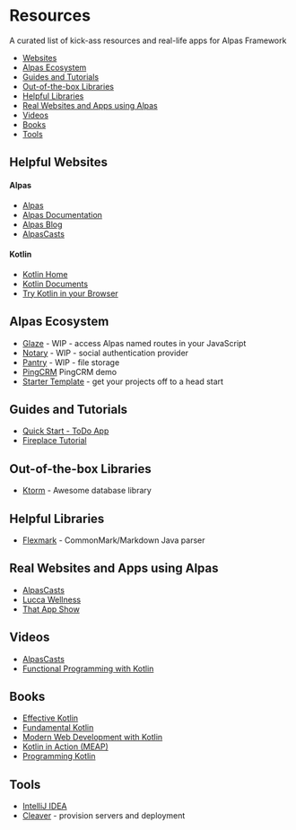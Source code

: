 # Resources
A curated list of kick-ass resources and real-life apps for Alpas Framework

- [Websites](#website)
- [Alpas Ecosystem](#ecosystem)
- [Guides and Tutorials](#guides)
- [Out-of-the-box Libraries](#otblibs)
- [Helpful Libraries](#libs)
- [Real Websites and Apps using Alpas](#realworld)
- [Videos](#videos)
- [Books](#books)
- [Tools](#tools)

<a name="website"></a>
## Helpful Websites 

#### Alpas
- [Alpas](https://alpas.dev/)
- [Alpas Documentation](https://alpas.dev/docs/installation)
- [Alpas Blog](https://medium.com/alpas-dev)
- [AlpasCasts](https://alpascasts.com/)

#### Kotlin 
- [Kotlin Home](https://kotlinlang.org/)
- [Kotlin Documents](https://kotlinlang.org/docs/reference/)
- [Try Kotlin in your Browser](https://try.kotlinlang.org/)

<a name="ecosystem"></a>
## Alpas Ecosystem
- [Glaze](https://github.com/alpas/glaze) - WIP - access Alpas named routes in your JavaScript
- [Notary](https://github.com/alpas/notary) - WIP - social authentication provider
- [Pantry](https://github.com/alpas/pantry) - WIP - file storage
- [PingCRM](https://github.com/alpas/pingcrm) PingCRM demo
- [Starter Template](https://github.com/alpas/starter) - get your projects off to a head start

<a name="guides"></a>
## Guides and Tutorials 
- [Quick Start - ToDo App](https://alpas.dev/docs/quick-start-guide-todo-list)
- [Fireplace Tutorial](https://fireplace.alpas.dev/)

<a name="otblibs"></a>
## Out-of-the-box Libraries
- [Ktorm](https://ktorm.liuwj.me/) - Awesome database library

<a name="libs"></a>
## Helpful Libraries
- [Flexmark](https://github.com/vsch/flexmark-java) - CommonMark/Markdown Java parser

<a name="realworld"></a>
## Real Websites and Apps using Alpas
- [AlpasCasts](https://alpascasts.com)
- [Lucca Wellness](https://luccawellness.com)
- [That App Show](https://thatappshow.com)

<a name="videos"></a>
## Videos
- [AlpasCasts](https://alpascasts.com/)
- [Functional Programming with Kotlin](https://www.youtube.com/watch?v=AhA-Q7MOre0&feature=youtu.be)

<a name="books"></a>
## Books
- [Effective Kotlin](https://leanpub.com/effectivekotlin/)
- [Fundamental Kotlin](http://www.fundamental-kotlin.com/)
- [Modern Web Development with Kotlin](https://leanpub.com/modern-web-development-with-kotlin) 
- [Kotlin in Action (MEAP)](https://www.manning.com/books/kotlin-in-action) 
- [Programming Kotlin](https://www.packtpub.com/application-development/programming-kotlin) 

<a name="tools"></a>
## Tools
- [IntelliJ IDEA](https://www.jetbrains.com/idea/download/) 
- [Cleaver](https://getcleaver.com/) - provision servers and deployment
